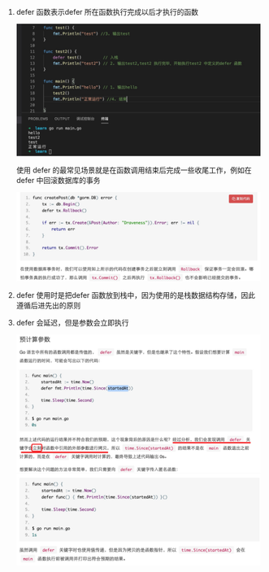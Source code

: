 1. defer 函数表示defer 所在函数执行完成以后才执行的函数

   ![avatar](../../assets/defer.jpg)

   使用 defer 的最常见场景就是在函数调用结束后完成一些收尾工作，例如在 defer 中回滚数据库的事务

   ![avatar](../../assets/defer1.jpg)

2. defer 使用时是把defer 函数放到栈中，因为使用的是栈数据结构存储，因此遵循后进先出的原则

3. defer 会延迟，但是参数会立即执行

   ![avatar](../../assets/defer2.jpg)
   ![avatar](../../assets/defer3.jpg)